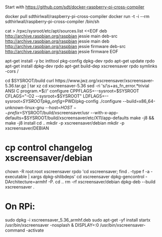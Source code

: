 Start with https://github.com/sdt/docker-raspberry-pi-cross-compiler

docker pull sdthirlwall/raspberry-pi-cross-compiler
docker run -t -i --rm sdthirlwall/raspberry-pi-cross-compiler /bin/sh

cat > /rpxc/sysroot/etc/apt/sources.list <<EOF
deb http://archive.raspbian.org/raspbian jessie main
deb-src http://archive.raspbian.org/raspbian jessie main
deb http://archive.raspbian.org/raspbian jessie firmware
deb-src http://archive.raspbian.org/raspbian jessie firmware
EOF

apt-get install -y bc intltool pkg-config dpkg-dev
rpdo apt-get update
rpdo apt-get install dpkg-dev
rpdo apt-get build-dep xscreensaver
rpdo symlinks -cors /

cd $SYSROOT/build
curl https://www.jwz.org/xscreensaver/xscreensaver-5.36.tar.gz | tar xz
cd xscreensaver-5.36
sed -ri 's/\s+as_fn_error.*trivial ANSI C program.*$//' configure
CPPFLAGS=--sysroot=$SYSROOT CFLAGS="-O2 --sysroot=$SYSROOT" LDFLAGS=--sysroot=$SYSROOT pkg_config=$PWD/pkg-config ./configure --build=x86_64-unknown-linux-gnu --host=$HOST --prefix=$SYSROOT/build/xscreensaver/usr --with-x-app-defaults=$SYSROOT/build/xscreensaver/etc/X11/app-defaults
make -j8 && make -j8 install
cd ..
mkdir -p xscreensaver/debian
mkdir -p xscreensaver/DEBIAN
# cp control changelog xscreensaver/debian
chown -R root:root xscreensaver
rpdo 'cd xscreensaver; find . -type f -a -executable | xargs dpkg-shlibdeps'
cd xscreensaver
dpkg-gencontrol -DArchitecture=armhf -P.
cd ..
rm -rf xscreensaver/debian
dpkg-deb --build xscreensaver .


# On RPi:
sudo dpkg -i xscreensaver_5.36_armhf.deb
sudo apt-get -yf install
startx /usr/bin/xscreensaver -nosplash &
DISPLAY=:0 /usr/bin/xscreensaver-command -activate
